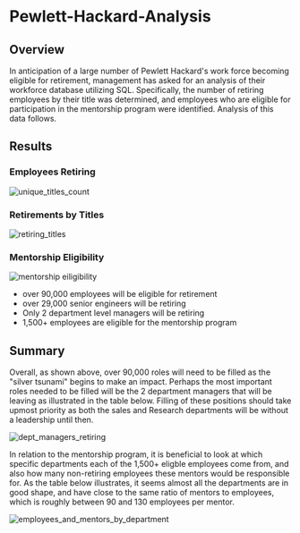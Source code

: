 # Pewlett-Hackard-Analysis

## Overview 

In anticipation of a large number of Pewlett Hackard's work force becoming eligible for retirement, management has asked for an analysis of their workforce database utilizing SQL. Specifically, the number of retiring employees by their title was determined, and employees who are eligible for participation in the mentorship program were identified. Analysis of this data follows. 

## Results 

### Employees Retiring
![unique_titles_count](https://user-images.githubusercontent.com/81761879/120931624-67a7c200-c6c0-11eb-8135-057ef84fb804.PNG)

### Retirements by Titles 
![retiring_titles](https://user-images.githubusercontent.com/81761879/120936060-df331c80-c6d3-11eb-8ac6-6fdd9197c6ea.PNG)

### Mentorship Eligibility 
![mentorship eiligibility](https://user-images.githubusercontent.com/81761879/120931485-c3be1680-c6bf-11eb-9f11-94eeb13cbabe.PNG)

* over 90,000 employees will be eligible for retirement 
* over 29,000 senior engineers will be retiring  
* Only 2 department level managers will be retiring 
* 1,500+ employees are eligible for the mentorship program 

## Summary 

Overall, as shown above, over 90,000 roles will need to be filled as the "silver tsunami" begins to make an impact. Perhaps the most important roles needed to be filled will be the 2 department managers that will be leaving as illustrated in the table below. Filling of these positions should take upmost priority as both the sales and Research departments will be without a leadership until then. 

![dept_managers_retiring](https://user-images.githubusercontent.com/81761879/120933961-71362780-c6ca-11eb-81d8-f08c66dd60bc.PNG)

In relation to the mentorship program, it is beneficial to look at which specific departments each of the 1,500+ eligble employees come from, and also how many non-retiring employees these mentors would be responsible for. As the table below illustrates, it seems almost all the departments are in good shape, and have close to the same ratio of mentors to employees, which is roughly between 90 and 130 employees per mentor. 

![employees_and_mentors_by_department](https://user-images.githubusercontent.com/81761879/120936021-adba5100-c6d3-11eb-861e-7666acd2920c.PNG)
